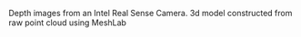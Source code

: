 Depth images from an Intel Real Sense Camera.
3d model constructed from raw point cloud using MeshLab
